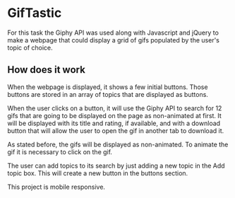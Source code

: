 # GifTastic

For this task the Giphy API was used along with Javascript and jQuery to  make a webpage that could display a grid of gifs populated by the user's topic of choice.

<h2>How does it work</h2>

When the webpage is displayed, it shows a few initial buttons. Those buttons are stored in an array of topics that are displayed as buttons.

When the user clicks on a button, it will use the Giphy API to search for 12 gifs that are going to be displayed on the page as non-animated at first. It will be displayed with its title and rating, if available, and with a download button that will allow the user to open the gif in another tab to download it.

As stated before, the gifs will be displayed as non-animated. To animate the gif it is necessary to click on the gif.

The user can add topics to its search by just adding a new topic in the Add topic box. This will create a new button in  the buttons section.

This project is mobile responsive. 
